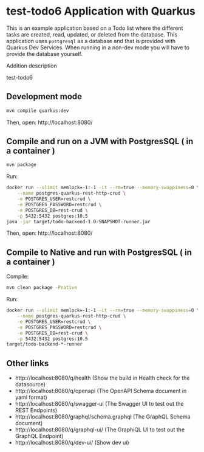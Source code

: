 # test-todo6 Application with Quarkus

This is an example application based on a Todo list where the different tasks are created, read, updated, or deleted from the database. This application uses `postgresql` as a database and that is provided with Quarkus Dev Services. When running in a 
non-dev mode you will have to provide the database yourself. 

Addition description

test-todo6

## Development mode

```bash
mvn compile quarkus:dev
```
Then, open: http://localhost:8080/

## Compile and run on a JVM with PostgresSQL ( in a container )

```bash
mvn package
```
Run:
```bash
docker run --ulimit memlock=-1:-1 -it --rm=true --memory-swappiness=0 \
    --name postgres-quarkus-rest-http-crud \
    -e POSTGRES_USER=restcrud \
    -e POSTGRES_PASSWORD=restcrud \
    -e POSTGRES_DB=rest-crud \
    -p 5432:5432 postgres:10.5
java -jar target/todo-backend-1.0-SNAPSHOT-runner.jar
```

Then, open: http://localhost:8080/

## Compile to Native and run with PostgresSQL ( in a container )

Compile:
```bash
mvn clean package -Pnative
```
Run:
```bash
docker run --ulimit memlock=-1:-1 -it --rm=true --memory-swappiness=0 \
    --name postgres-quarkus-rest-http-crud \
    -e POSTGRES_USER=restcrud \
    -e POSTGRES_PASSWORD=restcrud \
    -e POSTGRES_DB=rest-crud \
    -p 5432:5432 postgres:10.5
target/todo-backend-*-runner
```
## Other links

- http://localhost:8080/q/health (Show the build in Health check for the datasource)
- http://localhost:8080/q/openapi (The OpenAPI Schema document in yaml format)
- http://localhost:8080/q/swagger-ui (The Swagger UI to test out the REST Endpoints)
- http://localhost:8080/graphql/schema.graphql (The GraphQL Schema document)
- http://localhost:8080/q/graphql-ui/ (The GraphiQL UI to test out the GraphQL Endpoint)
- http://localhost:8080/q/dev-ui/ (Show dev ui)
